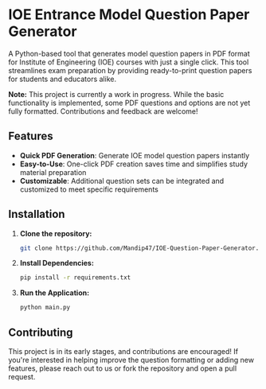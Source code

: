 # IOE Entrance Model Question Paper Generator

A Python-based tool that generates model question papers in PDF format for Institute of Engineering (IOE) courses with just a single click. This tool streamlines exam preparation by providing ready-to-print question papers for students and educators alike.

**Note:** This project is currently a work in progress. While the basic functionality is implemented, some PDF questions and options are not yet fully formatted. Contributions and feedback are welcome!

## Features

- **Quick PDF Generation**: Generate IOE model question papers instantly
- **Easy-to-Use**: One-click PDF creation saves time and simplifies study material preparation
- **Customizable**: Additional question sets can be integrated and customized to meet specific requirements

## Installation

1. **Clone the repository:**
   ```bash
   git clone https://github.com/Mandip47/IOE-Question-Paper-Generator.git
   ```
2. **Install Dependencies:**
   ```bash
   pip install -r requirements.txt
   ```
3. **Run the Application:**
   ```bash
   python main.py
   ```

## Contributing

This project is in its early stages, and contributions are encouraged! If you're interested in helping improve the question formatting or adding new features, please reach out to us or fork the repository and open a pull request.
